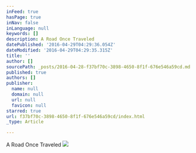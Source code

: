 ```yaml
---
inFeed: true
hasPage: true
inNav: false
inLanguage: null
keywords: []
description: A Road Once Traveled
datePublished: '2016-04-29T04:29:36.054Z'
dateModified: '2016-04-29T04:29:35.315Z'
title: ''
author: []
sourcePath: _posts/2016-04-28-f37bf70c-3898-4650-8f1f-676e546a59cd.md
published: true
authors: []
publisher:
  name: null
  domain: null
  url: null
  favicon: null
starred: true
url: f37bf70c-3898-4650-8f1f-676e546a59cd/index.html
_type: Article

---
```

A Road Once Traveled
![](https://the-grid-user-content.s3-us-west-2.amazonaws.com/633988d2-40b5-4491-9c8f-dd0a7818516d.jpg)